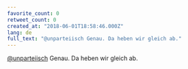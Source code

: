 ```yaml
---
favorite_count: 0
retweet_count: 0
created_at: "2018-06-01T18:58:46.000Z"
lang: de
full_text: "@unparteiisch Genau. Da heben wir gleich ab."
---
```


[@unparteiisch](https://twitter.com/unparteiisch) Genau. Da heben wir gleich ab.
